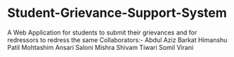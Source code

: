 # Student-Grievance-Support-System

A Web Application for students to submit their grievances and for redressors to redress the same
Collaborators:-
Abdul Aziz Barkat
Himanshu Patil
Mohtashim Ansari
Saloni Mishra
Shivam Tiwari
Somil Virani